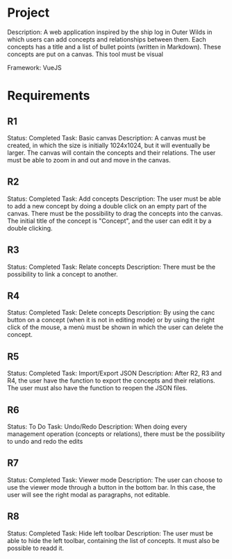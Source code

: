 # Project

Description: A web application inspired by the ship log in Outer Wilds in which users can add concepts and relationships between them. Each concepts has a title and a list of bullet points (written in Markdown). These concepts are put on a canvas. This tool must be visual

Framework: VueJS

# Requirements

## R1

Status: Completed
Task: Basic canvas
Description: A canvas must be created, in which the size is initially 1024x1024, but it will eventually be larger. The canvas will contain the concepts and their relations. The user must be able to zoom in and out and move in the canvas.

## R2

Status: Completed
Task: Add concepts
Description: The user must be able to add a new concept by doing a double click on an empty part of the canvas. There must be the possibility to drag the concepts into the canvas. The initial title of the concept is "Concept", and the user can edit it by a double clicking.

## R3

Status: Completed
Task: Relate concepts
Description: There must be the possibility to link a concept to another.

## R4

Status: Completed
Task: Delete concepts
Description: By using the canc button on a concept (when it is not in editing mode) or by using the right click of the mouse, a menù must be shown in which the user can delete the concept.

## R5

Status: Completed
Task: Import/Export JSON
Description: After R2, R3 and R4, the user have the function to export the concepts and their relations. The user must also have the function to reopen the JSON files.

## R6

Status: To Do
Task: Undo/Redo
Description: When doing every management operation (concepts or relations), there must be the possibility to undo and redo the edits

## R7

Status: Completed
Task: Viewer mode
Description: The user can choose to use the viewer mode through a button in the bottom bar. In this case, the user will see the right modal as paragraphs, not editable.

## R8

Status: Completed
Task: Hide left toolbar
Description: The user must be able to hide the left toolbar, containing the list of concepts. It must also be possible to readd it.
